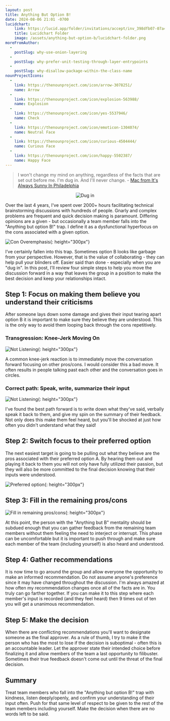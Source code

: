 ```yaml
---
layout: post
title: Anything But Option B!
date: 2024-08-06 21:01 -0700
lucidchart:
    link: https://lucid.app/folder/invitations/accept/inv_398dfb07-07a4-4f29-baea-4762686ff606
    title: Lucidchart Folder
    image: /assets/anything-but-option-b/lucidchart-folder.png
moreFromAuthor:
  -
    postSlug: why-use-onion-layering
  - 
    postSlug: why-prefer-unit-testing-through-layer-entrypoints
  -
    postSlug: why-disallow-package-within-the-class-name
nounProjectIcons:
  - 
    link: https://thenounproject.com/icon/arrow-3078251/
    name: Arrow
  - 
    link: https://thenounproject.com/icon/explosion-563988/
    name: Explosion
  -
    link: https://thenounproject.com/icon/yes-5537946/
    name: Check
  -
    link: https://thenounproject.com/icon/emoticon-1304074/
    name: Neutral Face
  -
    link: https://thenounproject.com/icon/curious-4504444/
    name: Curious Face
  -
    link: https://thenounproject.com/icon/happy-5502387/
    name: Happy Face
---
```


> I won't change my mind on anything, regardless of the facts that are set out before me. I'm dug in. And I'll never change. - [Mac from It's Always Sunny In Philadelphia](https://www.youtube.com/watch?v=GiJXALBX3KM&ab_channel=FXNetworks)

<div style="display:flex;justify-content:center">
    <img src="/assets/anything-but-option-b/dug-in-and-never-change.png" alt="Dug in" style="max-height:558px">
</div>

Over the last 4 years, I've spent over 2000+ hours facilitating technical brainstorming discussions with hundreds of people. Gnarly and complex problems are frequent and quick decision making is paramount. Differing opinions are a given - but occasionally a team member falls into the "Anything but option B!" trap. I define it as a dysfunctional hyperfocus on the cons associated with a given option.

![Con Overemphasis](/assets/anything-but-option-b/con-overemphasis.svg){: height="300px"}

I’ve certainly fallen into this trap. Sometimes option B looks like garbage from your perspective. However, that is the value of collaborating - they can help pull your blinders off. Easier said than done - especially when you are "dug in". In this post, I'll review four simple steps to help you move the discussion forward in a way that leaves the group in a position to make the best decision and keep your relationships intact.

## Step 1: Focus on making them believe you understand their criticisms
After someone lays down some damage and gives their input tearing apart option B it is important to make sure they believe they are understood. This is the only way to avoid them looping back through the cons repetitively.

### Transgression: Knee-Jerk Moving On
![Not Listening](/assets/anything-but-option-b/not-listening.svg){: height="300px"}

A common knee-jerk reaction is to immediately move the conversation forward focusing on other pros/cons. I would consider this a bad move. It often results in people talking past each other and the conversation goes in circles.

### Correct path: Speak, write, summarize their input
![Not Listening](/assets/anything-but-option-b/speak-write-summarize.svg){: height="300px"}

I've found the best path forward is to write down what they've said, verbally speak it back to them, and give my spin on the summary of their feedback. Not only does this make them feel heard, but you'll be shocked at just how often you didn't understand what they said!

## Step 2: Switch focus to their preferred option

The next easiest target is going to be pulling out what they believe are the pros associated with their preferred option A. By hearing them out and playing it back to them you will not only have fully utilized their passion, but they will also be more committed to the final decision knowing that their inputs were understood.

![Preferred option](/assets/anything-but-option-b/preferred-option.svg){: height="300px"}

## Step 3: Fill in the remaining pros/cons

![Fill in remaining pros/cons](/assets/anything-but-option-b/fill-in-remaining.svg){: height="300px"}

At this point, the person with the "Anything but B" mentality should be subdued enough that you can gather feedback from the remaining team members without them feeling the need to interject or interrupt. This phase can be uncomfortable but it is important to push through and make sure each member of the team (including yourself) is also heard and understood.

## Step 4: Gather recommendations
It is now time to go around the group and allow everyone the opportunity to make an informed recommendation. Do not assume anyone's preference since it may have changed throughout the discussion. I'm always amazed at how often my recommendation changes once all of the facts are in. You truly can go farther together. If you can make it to this step where each member's input is recorded (and they feel heard) then 9 times out of ten you will get a unanimous recommendation.

## Step 5: Make the decision
When there are conflicting recommendations you'll want to designate someone as the final approver. As a rule of thumb, I try to make it the person who has the most to lose if the decision is suboptimal - often this is an accountable leader. Let the approver state their intended choice before finalizing it and allow members of the team a last opportunity to filibuster. Sometimes their true feedback doesn't come out until the threat of the final decision.

## Summary
Treat team members who fall into the "Anything but option B!" trap with kindness, listen deeply/openly, and confirm your understanding of their input often. Push for that same level of respect to be given to the rest of the team members including yourself. Make the decision when there are no words left to be said.



